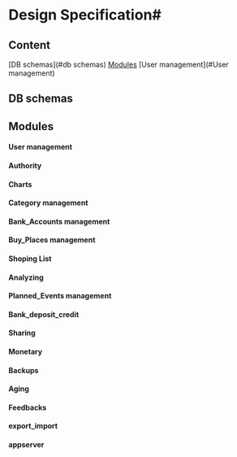# Design Specification#
## Content
[DB schemas](#db schemas)
[Modules](#modules)
	[User management](#User management)

## DB schemas ##

## Modules ##

#### User management

#### Authority

#### Charts

#### Category management

#### Bank_Accounts management
#### Buy_Places management
#### Shoping List
#### Analyzing
#### Planned_Events management
#### Bank_deposit_credit
#### Sharing
#### Monetary
#### Backups
#### Aging
#### Feedbacks
#### export_import
#### appserver
